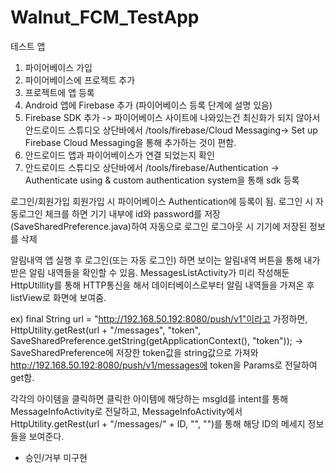 # Walnut_FCM_TestApp

테스트 앱

1. 파이어베이스 가입
2. 파이어베이스에 프로젝트 추가
3. 프로젝트에 앱 등록
4. Android 앱에 Firebase 추가 (파이어베이스 등록 단계에 설명 있음)
5. Firebase SDK 추가 -> 파이어베이스 사이트에 나와있는건 최신화가 되지 않아서 안드로이드 스튜디오 상단바에서 /tools/firebase/Cloud Messaging-> Set up Firebase Cloud Messaging을 통해 추가하는 것이 편함.
6. 안드로이드 앱과 파이어베이스가 연결 되었는지 확인
7. 안드로이드 스튜디오 상단바에서 /tools/firebase/Authentication -> Authenticate using & custom authentication system을 통해 sdk 등록


로그인/회원가입
회원가입 시 파이어베이스 Authentication에 등록이 됨.
로그인 시 자동로그인 체크를 하면 기기 내부에 id와 password를 저장(SaveSharedPreference.java)하여 자동으로 로그인
로그아웃 시 기기에 저장된 정보를 삭제

알림내역
앱 실행 후 로그인(또는 자동 로그인) 하면 보이는 알림내역 버튼을 통해 내가 받은 알림 내역들을 확인할 수 있음.
MessagesListActivity가 미리 작성해둔 HttpUtillity를 통해 HTTP통신을 해서 데이터베이스로부터 알림 내역들을 가져온 후 listView로 화면에 보여줌.


ex) final String url = "http://192.168.50.192:8080/push/v1"이라고 가정하면,
HttpUtility.getRest(url + "/messages", "token", SaveSharedPreference.getString(getApplicationContext(), "token"));
-> SaveSharedPreference에 저장한 token값을 string값으로 가져와 http://192.168.50.192:8080/push/v1/messages에 token을 Params로 전달하여 get함.

각각의 아이템을 클릭하면 클릭한 아이템에 해당하는 msgId를 intent를 통해 MessageInfoActivity로 전달하고, MessageInfoActivity에서 HttpUtility.getRest(url + "/messages/" + ID, "", "")를 통해 해당 ID의 메세지 정보들을 보여준다.

* 승인/거부 미구현
